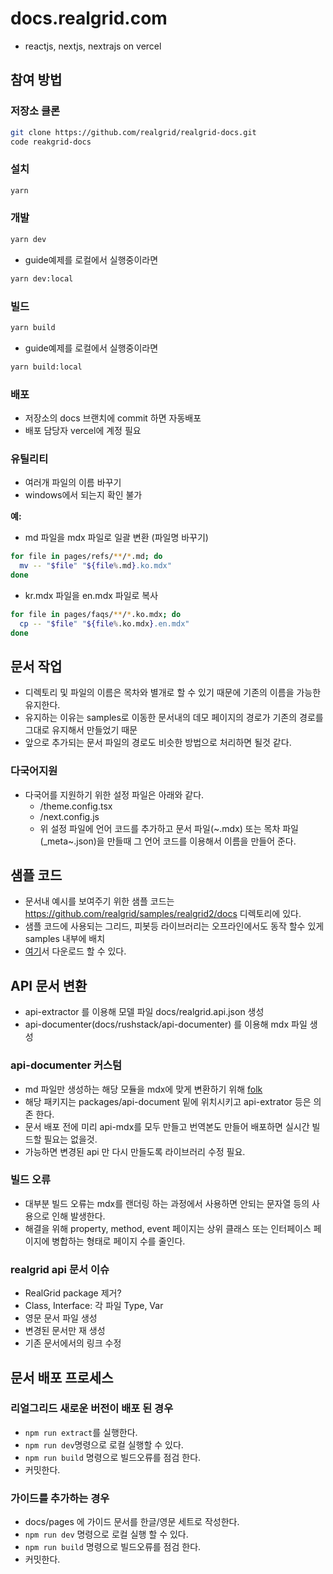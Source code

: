 # docs.realgrid.com

- reactjs, nextjs, nextrajs on vercel

## 참여 방법

### 저장소 클론

```sh
git clone https://github.com/realgrid/realgrid-docs.git
code reakgrid-docs
```

### 설치

```sh
yarn
```

### 개발

```sh
yarn dev
```

- guide예제를 로컬에서 실행중이라면

```sh
yarn dev:local
```

### 빌드

```sh
yarn build
```

- guide예제를 로컬에서 실행중이라면

```sh
yarn build:local
```


### 배포

- 저장소의 docs 브랜치에 commit 하면 자동배포
- 배포 담당자 vercel에 계정 필요

### 유틸리티

- 여러개 파일의 이름 바꾸기
- windows에서 되는지 확인 불가

**예:**

- md 파일을 mdx 파일로 일괄 변환 (파일명 바꾸기)

```sh
for file in pages/refs/**/*.md; do
  mv -- "$file" "${file%.md}.ko.mdx"
done
```

- kr.mdx 파일을 en.mdx 파일로 복사

```sh
for file in pages/faqs/**/*.ko.mdx; do
  cp -- "$file" "${file%.ko.mdx}.en.mdx"
done
```

## 문서 작업

- 디렉토리 및 파일의 이름은 목차와 별개로 할 수 있기 때문에 기존의 이름을 가능한 유지한다.
- 유지하는 이유는 samples로 이동한 문서내의 데모 페이지의 경로가 기존의 경로를 그대로 유지해서 만들었기 때문
- 앞으로 추가되는 문서 파일의 경로도 비슷한 방법으로 처리하면 될것 같다.

### 다국어지원

- 다국어를 지원하기 위한 설정 파일은 아래와 같다.
  - /theme.config.tsx
  - /next.config.js
  - 위 설정 파일에 언어 코드를 추가하고 문서 파일(~.mdx) 또는 목차 파일(_meta~.json)을 만들때 그 언어 코드를 이용해서 이름을 만들어 준다.

## 샘플 코드

- 문서내 예시를 보여주기 위한 샘플 코드는 https://github.com/realgrid/samples/realgrid2/docs 디렉토리에 있다.
- 샘플 코드에 사용되는 그리드, 피봇등 라이브러리는 오프라인에서도 동작 할수 있게 samples 내부에 배치
- [여기](https://github.com/realgrid/samples/archive/refs/heads/gh-pages.zip)서 다운로드 할 수 있다.

## API 문서 변환

- api-extractor 를 이용해 모델 파일 docs/realgrid.api.json 생성
- api-documenter(docs/rushstack/api-documenter) 를 이용해 mdx 파일 생성

### api-documenter 커스텀

- md 파일만 생성하는 해당 모듈을 mdx에 맞게 변환하기 위해 [folk](https://docs.github.com/en/get-started/using-git/splitting-a-subfolder-out-into-a-new-repository)
- 해당 패키지는 packages/api-document 밑에 위치시키고 api-extrator 등은 의존 한다.
- 문서 배포 전에 미리 api-mdx를 모두 만들고 번역본도 만들어 배포하면 실시간 빌드할 필요는 없을것.
- 가능하면 변경된 api 만 다시 만들도록 라이브러리 수정 필요.

### 빌드 오류

- 대부분 빌드 오류는 mdx를 랜더링 하는 과정에서 사용하면 안되는 문자열 등의 사용으로 인해 발생한다.
- 해결을 위해 property, method, event 페이지는 상위 클래스 또는 인터페이스 페이지에 병합하는 형태로 페이지 수를 줄인다.

### realgrid api 문서 이슈
- RealGrid package 제거?
- Class, Interface: 각 파일 Type, Var
- 영문 문서 파일 생성
- 변경된 문서만 재 생성
- 기존 문서에서의 링크 수정

## 문서 배포 프로세스

### 리얼그리드 새로운 버전이 배포 된 경우

- `npm run extract`를 실행한다.
- `npm run dev`명령으로 로컬 실행할 수 있다.
- `npm run build` 명령으로 빌드오류를 점검 한다.
-  커밋한다.

### 가이드를 추가하는 경우

- docs/pages 에 가이드 문서를 한글/영문 세트로 작성한다.
- `npm run dev` 명령으로 로컬 실행 할 수 있다.
- `npm run build` 명령으로 빌드오류를 점검 한다.
- 커밋한다.
